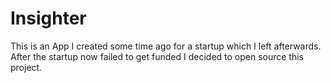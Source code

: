 # Insighter
This is an App I created some time ago for a startup which I left afterwards. After the startup now failed to get funded I decided to open source this project.
